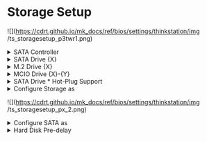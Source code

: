# Storage Setup #
![](https://cdrt.github.io/mk_docs/ref/bios/settings/thinkstation/img
   /ts_storagesetup_p3twr1.png)
<!--![](https://cdrt.github.io/mk_docs/ref/bios/settings/thinkstation/img
   /ts_storagesetup_p3twr2.png)
![](https://cdrt.github.io/mk_docs/ref/bios/settings/thinkstation/img
   /ts_storagesetup_px1.png)
![](https://cdrt.github.io/mk_docs/ref/bios/settings/thinkstation/img
   /ts_storagesetup_px2.png)
![](https://cdrt.github.io/mk_docs/ref/bios/settings/thinkstation/img
   /ts_storagesetup_p3twr_1.png)
![](https://cdrt.github.io/mk_docs/ref/bios/settings/thinkstation/img
   /ts_storagesetup_p3twr_2.png)
![](https://cdrt.github.io/mk_docs/ref/bios/settings/thinkstation/img
   /ts_storagesetup_px_1.png)
![](https://cdrt.github.io/mk_docs/ref/bios/settings/thinkstation/img
   /ts_storagesetup_px_2.png)-->



<details><summary>SATA Controller</summary>

Options:

1. **Enabled** – Default.
2. Disabled.

| WMI Setting name | Values | SVP / SMP Req'd | AMD/Intel |
|:---|:---|:---|:---|
| SATAController | Disabled, Enabled | Yes | Both |
</details>


<details><summary>SATA Drive {X}</summary>

Options:

1. **Enabled** – Default.
2. Disabled.

| WMI Setting name | Values | SVP / SMP Req'd | AMD/Intel |
|:---|:---|:---|:---|
| SATADriveX | Disabled, Enabled | Yes | Both |

!!! info ""
    In the WMI class name, X represents the drive number.
</details>


<details><summary>M.2 Drive {X}</summary>

Options:

1. **Enabled** – Default.
2. Disabled.

| WMI Setting name | Values | SVP / SMP Req'd | AMD/Intel |
|:---|:---|:---|:---|
| M.2DriveX | Disabled, Enabled | Yes | Intel |

!!! info ""
    In the WMI class name, X represents the drive number.
</details>

<details><summary>MCIO Drive {X}-{Y}</summary>

Options:

1. **Enabled** – Default.
2. Disabled.

| WMI Setting name | Values | SVP / SMP Req'd | AMD/Intel |
|:---|:---|:---|:---|
| MCIODriveXY | Disabled, Enabled | Yes | Intel |

!!! info ""
    In the WMI class name, X & Y represents the drive number.
</details>

<details><summary>SATA Drive * Hot-Plug Support</summary>
Options:

1. Enabled.
2. **Disabled** – Default.

| WMI Setting name | Values | SVP / SMP Req'd | AMD/Intel |
|:---|:---|:---|:---|
| SATADriveXHotPlugSupport | Disabled, Enabled | Yes | Both |

!!! info ""
    In the WMI class name, X represents the drive number.
</details>

<details><summary>Configure Storage as</summary>
Mode Options:

1. **AHCI** – Default.
2. RAID

!!! info ""
   Device driver support is required for AHCI or RAID.
Depending on how the hard disk image was installed, changing
this setting may prevent the system from booting.

| WMI Setting name | Values | SVP / SMP Req'd | AMD/Intel |
|:---|:---|:---|:---|
| ConfigureStorageas | AHCI, RAID | Yes | Intel |

</details>

![](https://cdrt.github.io/mk_docs/ref/bios/settings/thinkstation/img
   /ts_storagesetup_px_2.png)

<details><summary>Configure SATA as</summary>

!!! info ""
   Device driver support is required for AHCI or RAID.
Depending on how the hard disk image was installed, changing
this setting may prevent the system from booting.

Options:

1. **AHCI** – Default.
2. RAID

| WMI Setting name | Values | SVP / SMP Req'd | AMD/Intel |
|:---|:---|:---|:---|
| ConfigureSATAas | AHCI, RAID | Yes | Both |
</details>

<details><summary>Hard Disk Pre-delay</summary>
Adds a delay before the first access of a hard disk by the system
software. Some hard disks hang if accessed before they have
initialized themselves. This delay ensures the hard disk has
initialized after power up, prior to being accessed.

Options:

1. **Disabled** – Default.
2. 3 Seconds
3. 6 Seconds
4. 9 Seconds
5. 12 Seconds
5. 15 Seconds
6. 21 Seconds
7. 30 Seconds

| WMI Setting name | Values | SVP / SMP Req'd | AMD/Intel |
|:---|:---|:---|:---|
| HardDiskPre-delay | Disabled, 3 Seconds, 6 Seconds, 9 Seconds, 12 Seconds, 15 Seconds, 21 Seconds, 30 Seconds | Yes | Both |
</details>




<!--
### Intel(R) VMD Technology ###
![](https://cdrt.github.io/mk_docs/ref/bios/settings/thinkstation/img
   /ts_intelvmd_1.png)
![](https://cdrt.github.io/mk_docs/ref/bios/settings/thinkstation/img
   /ts_intelvmd_2.png)
![](https://cdrt.github.io/mk_docs/ref/bios/settings/thinkstation/img
   /ts_intelvmd_3.png)

Enable the VMD(Volume Management Device) technology to 
support configure PCIe storages to VROC(Virtual RAID on 
CPU) feature. -->

<!-- More options for users: (Display image here?)
would these be more dropdown subheaders? or do we make it another page
look at atadriversetup for ex on how they did it
EX: M.2 Slot 1, M.2 Slot 2, M.2 Slot3
	PCIe Slot1, etc -->



</details>